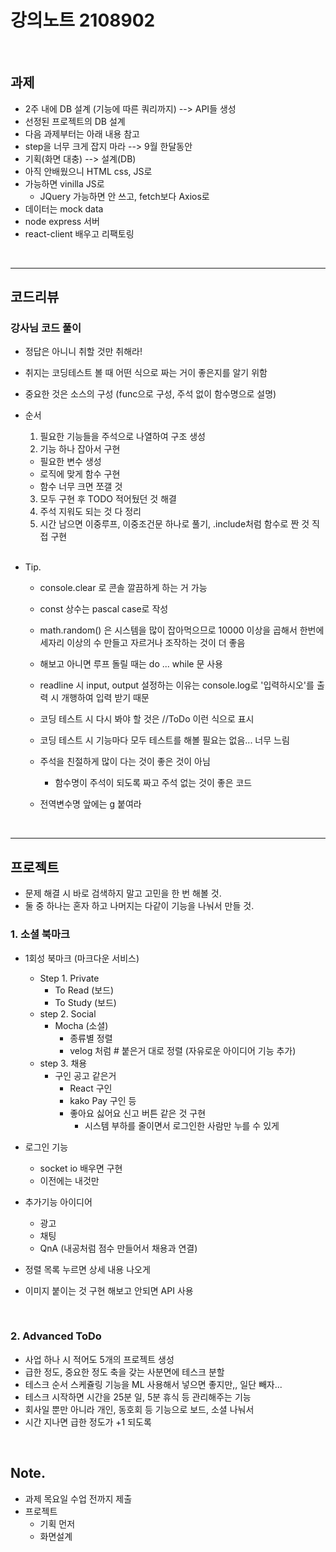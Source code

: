 # 강의노트 2108902

<br>

## 과제

- 2주 내에 DB 설계 (기능에 따른 쿼리까지) --> API들 생성
- 선정된 프로젝트의 DB 설계
- 다음 과제부터는 아래 내용 참고
- step을 너무 크게 잡지 마라 --> 9월 한달동안
- 기획(화면 대충) --> 설계(DB)
- 아직 안배웠으니 HTML css, JS로
- 가능하면 vinilla JS로
  - JQuery 가능하면 안 쓰고, fetch보다 Axios로
- 데이터는 mock data
- node express 서버
- react-client 배우고 리팩토링

<br>

---

## 코드리뷰

### 강사님 코드 풀이

- 정답은 아니니 취할 것만 취해라!
- 취지는 코딩테스트 볼 때 어떤 식으로 짜는 거이 좋은지를 알기 위함
- 중요한 것은 소스의 구성 (func으로 구성, 주석 없이 함수명으로 설명)
- 순서

  1. 필요한 기능들을 주석으로 나열하여 구조 생성
  2. 기능 하나 잡아서 구현

  - 필요한 변수 생성
  - 로직에 맞게 함수 구현
  - 함수 너무 크면 쪼갤 것

  3. 모두 구현 후 TODO 적어뒀던 것 해결
  4. 주석 지워도 되는 것 다 정리
  5. 시간 남으면 이중루프, 이중조건문 하나로 풀기, .include처럼 함수로 짠 것 직접 구현

  <br>

- Tip.

  - console.clear 로 콘솔 깔끔하게 하는 거 가능
  - const 상수는 pascal case로 작성
  - math.random() 은 시스템을 많이 잡아먹으므로 10000 이상을 곱해서 한번에 세자리 이상의 수 만들고 자르거나 조작하는 것이 더 좋음
  - 해보고 아니면 루프 돌릴 때는 do ... while 문 사용
  - readline 시 input, output 설정하는 이유는 console.log로 '입력하시오'를 출력 시 개행하여 입력 받기 때문
  - 코딩 테스트 시 다시 봐야 할 것은 //ToDo 이런 식으로 표시
  - 코딩 테스트 시 기능마다 모두 테스트를 해볼 필요는 없음... 너무 느림
  - 주석을 친절하게 많이 다는 것이 좋은 것이 아님
    - 함수명이 주석이 되도록 짜고 주석 없는 것이 좋은 코드
  - 전역변수명 앞에는 g 붙여라

    <br>

---

## 프로젝트

- 문제 해결 시 바로 검색하지 말고 고민을 한 번 해볼 것.
- 둘 중 하나는 혼자 하고 나머지는 다같이 기능을 나눠서 만들 것.

### 1. 소셜 북마크

- 1회성 북마크 (마크다운 서비스)

  - Step 1. Private
    - To Read (보드)
    - To Study (보드)
  - step 2. Social
    - Mocha (소셜)
      - 종류별 정렬
      - velog 처럼 # 붙은거 대로 정렬 (자유로운 아이디어 기능 추가)
  - step 3. 채용
    - 구인 공고 같은거
      - React 구인
      - kako Pay 구인 등
      - 좋아요 싫어요 신고 버튼 같은 것 구현
        - 시스템 부하를 줄이면서 로그인한 사람만 누를 수 있게

- 로그인 기능

  - socket io 배우면 구현
  - 이전에는 내것만

- 추가기능 아이디어

  - 광고
  - 채팅
  - QnA (내공처럼 점수 만들어서 채용과 연결)

- 정렬 목록 누르면 상세 내용 나오게
- 이미지 붙이는 것 구현 해보고 안되면 API 사용

<br>

### 2. Advanced ToDo

- 사업 하나 시 적어도 5개의 프로젝트 생성
- 급한 정도, 중요한 정도 축을 갖는 사분면에 테스크 분할
- 테스크 순서 스케쥴링 기능을 ML 사용해서 넣으면 좋지만,, 일단 빼자...
- 테스크 시작하면 시간을 25분 일, 5분 휴식 등 관리해주는 기능
- 회사일 뿐만 아니라 개인, 동호회 등 기능으로 보드, 소셜 나눠서
- 시간 지나면 급한 정도가 +1 되도록

<br>

## Note.

- 과제 목요일 수업 전까지 제출
- 프로젝트
  - 기획 먼저
  - 화면설계
